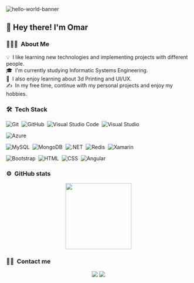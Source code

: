 ![hello-world-banner](https://user-images.githubusercontent.com/20864934/112645749-933b4000-8e25-11eb-8fc6-5c57c5e6e1ba.jpg)

<h2>👋 Hey there! I'm Omar</h2>

### 👨🏻‍💻 &nbsp;About Me

💡 &nbsp;I like learning new technologies and implementing projects with different people.\
🎓 &nbsp;I'm currently studying Informatic Systems Engineering.\
🌱 &nbsp;I also enjoy learning about 3d Printing and UI/UX.\
✍️ &nbsp;In my free time, continue with my personal projects and enjoy my hobbies.

### 🛠 &nbsp;Tech Stack

![Git](https://img.shields.io/badge/-Git-05122A?style=flat&logo=git)&nbsp;
![GitHub](https://img.shields.io/badge/-GitHub-05122A?style=flat&logo=github)&nbsp;
![Visual Studio Code](https://img.shields.io/badge/-Visual%20Studio%20Code-05122A?style=flat&logo=visual-studio-code&logoColor=007ACC)&nbsp;
![Visual Studio](https://img.shields.io/badge/-Visual%20Studio-05122A?style=flat&logo=visual-studio&logoColor=007ACC)&nbsp;

![Azure](https://img.shields.io/badge/-Microsoft%20Azure-05122A?style=flat&logo=microsoft-azure)&nbsp;

![MySQL](https://img.shields.io/badge/-MySQL-05122A?style=flat&logo=mysql)&nbsp;
![MongoDB](https://img.shields.io/badge/-MongoDB-05122A?style=flat&logo=mongodb)&nbsp;
![.NET](https://img.shields.io/badge/-.NET-05122A?style=flat&logo=.net)&nbsp;
![Redis](https://img.shields.io/badge/-Redis-05122A?style=flat&logo=redis)&nbsp;
![Xamarin](https://img.shields.io/badge/-Xamarin-05122A?style=flat&logo=xamarin)&nbsp;

![Bootstrap](https://img.shields.io/badge/-Bootstrap-05122A?style=flat&logo=bootstrap&logoColor=563D7C)&nbsp;
![HTML](https://img.shields.io/badge/-HTML-05122A?style=flat&logo=HTML5)&nbsp;
![CSS](https://img.shields.io/badge/-CSS-05122A?style=flat&logo=CSS3&logoColor=1572B6)&nbsp;
![Angular](https://img.shields.io/badge/-Angular-05122A?style=flat&logo=Angular)&nbsp;


### ⚙️ &nbsp;GitHub stats

<p align="center">
<a href="https://github.com/OEMusmanno">
  <img height="180em" src="https://github-readme-stats-eight-theta.vercel.app/api/top-langs/?username=OEMusmanno&layout=compact&langs_count=8&theme=darcula"/>
</a>
</p>


### 🤝🏻 &nbsp;Contact me

<p align="center">
<a href="https://www.linkedin.com/in/omar-ezequiel-musmanno/"><img src="https://img.shields.io/badge/-Omar%20Ezequiel%20Musmanno-0077B5?style=flat&logo=Linkedin&logoColor=white"/></a>
<a href="mailto:ezequiel@musmanno.com.ar"><img src="https://img.shields.io/badge/-ezequiel@musmanno.com.ar-D14836?style=flat&logo=Gmail&logoColor=white"/></a>
</p>
